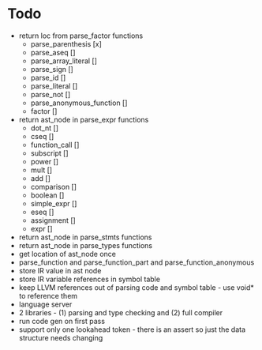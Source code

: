 # Todo
* return loc from parse_factor functions
  * parse_parenthesis [x]
  * parse_aseq []
  * parse_array_literal []
  * parse_sign []
  * parse_id []
  * parse_literal []
  * parse_not []
  * parse_anonymous_function []
  * factor []
* return ast_node in parse_expr functions
  * dot_nt []
  * cseq []
  * function_call []
  * subscript []
  * power []
  * mult []
  * add []
  * comparison []
  * boolean []
  * simple_expr []
  * eseq []
  * assignment []
  * expr []
* return ast_node in parse_stmts functions
* return ast_node in parse_types functions
* get location of ast_node once
* parse_function and parse_function_part and parse_function_anonymous
* store IR value in ast node
* store IR variable references in symbol table
* keep LLVM references out of parsing code and symbol table - use void* to reference them
* language server
* 2 libraries - (1) parsing and type checking and (2) full compiler
* run code gen on first pass
* support only one lookahead token - there is an assert so just the data structure needs changing